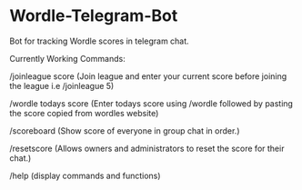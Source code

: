 # Wordle-Telegram-Bot
Bot for tracking Wordle scores in telegram chat.

Currently Working Commands:


/joinleague score (Join league and enter your current score before joining the league i.e /joinleague 5)

/wordle todays score (Enter todays score using /wordle followed by pasting the score copied from wordles website)

/scoreboard (Show score of everyone in group chat in order.)

/resetscore (Allows owners and administrators to reset the score for their chat.)

/help (display commands and functions)
